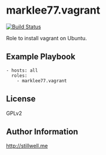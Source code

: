 marklee77.vagrant
=================

[![Build Status](https://travis-ci.org/marklee77/ansible-role-vagrant.svg?branch=master)](https://travis-ci.org/marklee77/ansible-role-vagrant)

Role to install vagrant on Ubuntu.

Example Playbook
----------------

    - hosts: all
      roles:
        - marklee77.vagrant

License
-------

GPLv2

Author Information
------------------

http://stillwell.me
